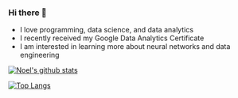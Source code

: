 ### Hi there 👋

- I love programming, data science, and data analytics 
- I recently received my Google Data Analytics Certificate
- I am interested in learning more about neural networks and data engineering

[![Noel's github stats](https://github-readme-stats.vercel.app/api?username=na191&count_private=true&show_icons=true&theme=radical&hide_rank=false)](https://github.com/anuraghazra/github-readme-stats)

[![Top Langs](https://github-readme-stats.vercel.app/api/top-langs/?username=na191)](https://github.com/anuraghazra/github-readme-stats)
